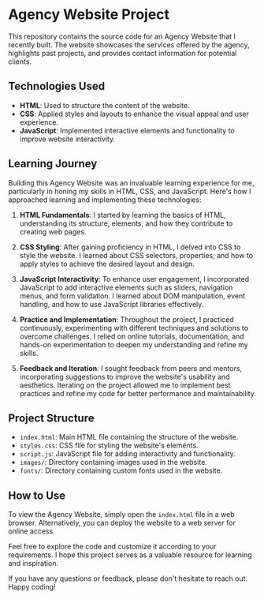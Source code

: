 # Agency Website Project

This repository contains the source code for an Agency Website that I recently built. The website showcases the services offered by the agency, highlights past projects, and provides contact information for potential clients.

## Technologies Used

- **HTML**: Used to structure the content of the website.
- **CSS**: Applied styles and layouts to enhance the visual appeal and user experience.
- **JavaScript**: Implemented interactive elements and functionality to improve website interactivity.

## Learning Journey

Building this Agency Website was an invaluable learning experience for me, particularly in honing my skills in HTML, CSS, and JavaScript. Here's how I approached learning and implementing these technologies:

1. **HTML Fundamentals**: I started by learning the basics of HTML, understanding its structure, elements, and how they contribute to creating web pages.

2. **CSS Styling**: After gaining proficiency in HTML, I delved into CSS to style the website. I learned about CSS selectors, properties, and how to apply styles to achieve the desired layout and design.

3. **JavaScript Interactivity**: To enhance user engagement, I incorporated JavaScript to add interactive elements such as sliders, navigation menus, and form validation. I learned about DOM manipulation, event handling, and how to use JavaScript libraries effectively.

4. **Practice and Implementation**: Throughout the project, I practiced continuously, experimenting with different techniques and solutions to overcome challenges. I relied on online tutorials, documentation, and hands-on experimentation to deepen my understanding and refine my skills.

5. **Feedback and Iteration**: I sought feedback from peers and mentors, incorporating suggestions to improve the website's usability and aesthetics. Iterating on the project allowed me to implement best practices and refine my code for better performance and maintainability.

## Project Structure

- `index.html`: Main HTML file containing the structure of the website.
- `styles.css`: CSS file for styling the website's elements.
- `script.js`: JavaScript file for adding interactivity and functionality.
- `images/`: Directory containing images used in the website.
- `fonts/`: Directory containing custom fonts used in the website.

## How to Use

To view the Agency Website, simply open the `index.html` file in a web browser. Alternatively, you can deploy the website to a web server for online access.

Feel free to explore the code and customize it according to your requirements. I hope this project serves as a valuable resource for learning and inspiration.

If you have any questions or feedback, please don't hesitate to reach out. Happy coding!
